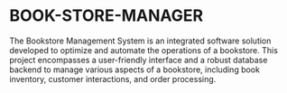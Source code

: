 # BOOK-STORE-MANAGER
The Bookstore Management System is an integrated software solution developed to optimize and automate the operations of a bookstore. This project encompasses a user-friendly interface and a robust database backend to manage various aspects of a bookstore, including book inventory, customer interactions, and order processing. 
